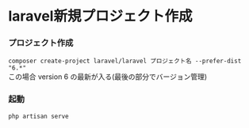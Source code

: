 # laravel新規プロジェクト作成

### プロジェクト作成  
```composer create-project laravel/laravel プロジェクト名 --prefer-dist "6.*"```  
この場合 version 6 の最新が入る(最後の部分でバージョン管理)  

### 起動  
```php artisan serve```

